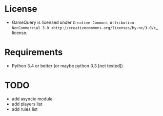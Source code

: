 License
=======

* GameQuery is licensed under `Creative Commons Attribution-NonCommercial 3.0 <http://creativecommons.org/licenses/by-nc/3.0/>`_ license.


Requirements
============

* Python 3.4 or better (or maybe python 3.3 [not tested])

TODO
====

* add asyncio module
* add players list
* add rules list